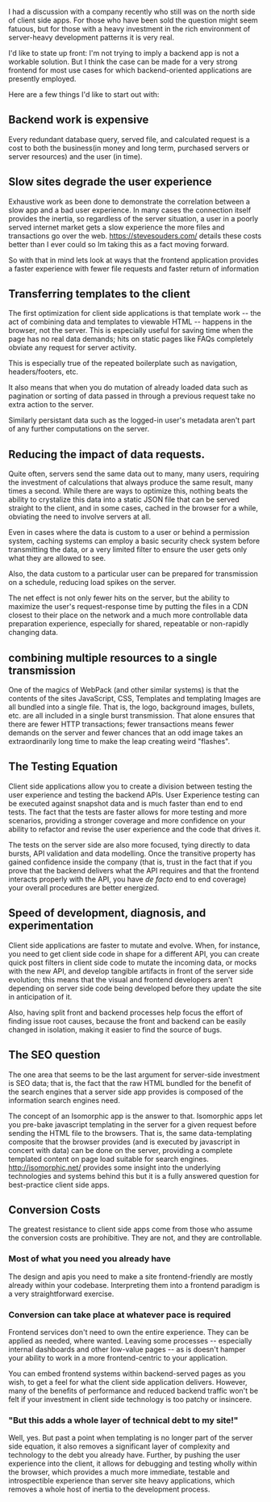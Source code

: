 I had a discussion with a company recently who still was on the north side of client side
apps. For those who have been sold the question might seem fatuous, but for those with a 
heavy investment in the rich environment of server-heavy development patterns it is very real.

I'd like to state up front: I'm not trying to imply a backend app is not a workable 
solution. But I think the case can be made for a very strong frontend for most use cases 
for which backend-oriented applications are presently employed. 

Here are a few things I'd like to start out with:

## Backend work is expensive

Every redundant database query, served file, and calculated request is a cost to both 
the business(in money and long term, purchased servers or server resources) and the user
(in time). 

## Slow sites degrade the user experience

Exhaustive work as been done to demonstrate the correlation between a slow app
and a bad user experience. In many cases the connection itself provides the inertia, so
regardless of the server situation, a user in a poorly served internet market gets a 
slow experience the more files and transactions go over the web. https://stevesouders.com/
details these costs better than I ever could so Im taking this as a fact moving forward. 

So with that in mind lets look at ways that the frontend application provides a faster
experience with fewer file requests and faster return of information

## Transferring templates to the client

The first optimization for client side applications is that template work -- the act
of combining data and templates to viewable HTML -- happens in the browser, not the server. 
This is especially useful for saving time when the page has no real data demands; 
hits on static pages like FAQs completely obviate any request for server activity.

This is especially true of the repeated boilerplate such as navigation, headers/footers,
etc. 

It also means that when you do mutation of already loaded data such as pagination or sorting
of data passed in through a previous request take no extra action to the server. 

Similarly persistant data such as the logged-in user's metadata aren't part of any further
computations on the server. 

## Reducing the impact of data requests. 

Quite often, servers send the same data out to many, many users, requiring the investment
of calculations that always produce the same result, many times a second. While there
are ways to optimize this, nothing beats the ability to crystalize this data into a
static JSON file that can be served straight to the client, and in some cases, cached 
in the browser for a while, obviating the need to involve servers at all. 

Even in cases where the data is custom to a user or behind a permission system, caching
systems can employ a basic security check system before transmitting the data, or 
a very limited filter to ensure the user gets only what they are allowed to see. 

Also, the data custom to a particular user can be prepared for transmission on a schedule,
reducing load spikes on the server. 

The net effect is not only fewer hits on the server, but the ability to maximize the 
user's request-response time by putting the files in a CDN closest to their place on the network
and a much more controllable data preparation experience, especially for shared, repeatable
or non-rapidly changing data. 

## combining multiple resources to a single transmission 

One of the magics of WebPack (and other similar systems) is that the contents of the 
sites JavaScript, CSS, Templates and templating Images are all bundled into a single file. 
That is, the logo, background images, bullets, etc. are all included in a single burst
transmission. That alone ensures that there are fewer HTTP transactions; fewer transactions
means fewer demands on the server and fewer chances that an odd image takes an extraordinarily
long time to make the leap creating weird "flashes". 

## The Testing Equation

Client side applications allow you to create a division between testing the user experience
and testing the backend APIs. User Experience testing can be executed against snapshot
data and is much faster than end to end tests. The fact that the tests are faster
allows for more testing and more scenarios, providing a stronger coverage and more confidence
on your ability to refactor and revise the user experience and the code that drives it.

The tests on the server side are also more focused, tying directly to data bursts,
API validation and data modelling. Once the transitive property has gained confidence
inside the company (that is, trust in the fact that if you prove that the backend
delivers what the API requires and that the frontend interacts properly with the API,
you have _de facto_ end to end coverage) your overall procedures are better energized. 

## Speed of development, diagnosis, and experimentation

Client side applications are faster to mutate and evolve. When, for instance, you need to
get client side code in shape for a different API, you can create quick post filters in
client side code to mutate the incoming data, or mocks with the new API, and develop 
tangible artifacts in front of the server side evolution; this means that the visual and
frontend developers aren't depending on server side code being developed before they 
update the site in anticipation of it. 

Also, having split front and backend processes help focus the effort of finding issue
root causes, because the front and backend can be easily changed in isolation, making it
easier to find the source of bugs. 

## The SEO question

The one area that seems to be the last argument for server-side investment is SEO data;
that is, the fact that the raw HTML bundled for the benefit of the search engines 
that a server side app provides is composed of the information search engines need.

The concept of an Isomorphic app is the answer to that. Isomorphic apps let you pre-bake
javascript templating in the server for a given request before sending the HTML file
to the browsers. That is, the same data-templating composite that the browser provides 
(and is executed by javascript in concert with data) can be done on the server,
providing a complete templated content on page load suitable for search engines. 
http://isomorphic.net/ provides some insight into the underlying technologies and
systems behind this but it is a fully answered question for best-practice client side apps.

## Conversion Costs

The greatest resistance to client side apps come from those who assume the conversion costs
are prohibitive. They are not, and they are controllable.

### Most of what you need you already have

The design and apis you need to make a site frontend-friendly are mostly already within your codebase. 
Interpreting them into a frontend paradigm is a very straightforward exercise.

### Conversion can take place at whatever pace is required

Frontend services don't need to own the entire experience. They can be applied as needed, where wanted.
Leaving some processes -- especially internal dashboards and other low-value pages -- as is doesn't 
hamper your ability to work in a more frontend-centric to your application. 

You can embed frontend systems within backend-served pages as you wish, to get a feel for what the 
client side application delivers. However, many of the benefits of performance and reduced backend 
traffic won't be felt if your investment in client side technology is too patchy or insincere.

### "But this adds a whole layer of technical debt to my site!"

Well, yes. But past a point when templating is no longer part of the server side equation,
it also removes a significant layer of complexity and technology to the debt you already have. 
Further, by pushing the user experience into the client, it allows for debugging and testing
wholly within the browser, which provides a much more immediate, testable and introspectible
experience than server site heavy applications, which removes a whole host of inertia to the development process.